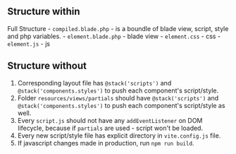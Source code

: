 
## Structure within
Full Structure
    - `compiled.blade.php` - is a boundle of blade view, script, style and php variables.
    - `element.blade.php`  - blade view
    - `element.css`        - css
    - `element.js`         - js
    
[comment]: <> (_Structure can vary from component to component_)

## Structure without
1. Corresponding layout file has `@stack('scripts')` and `@stack('components.styles')` to push each component's script/style.
2. Folder `resources/views/partials` should have `@stack('scripts')` and `@stack('components.styles')` to push each component's script/style as well.
3. Every `script.js` should not have any `addEventListener` on DOM lifecycle, because if `partials` are used - script won't be loaded.
4. Every new script/style file has explicit directory in `vite.config.js` file.
5. If javascript changes made in production, run `npm run build`.